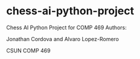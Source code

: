 # chess-ai-python-project
Chess AI Python Project for COMP 469
Authors:

Jonathan Cordova and
Alvaro Lopez-Romero

CSUN COMP 469
